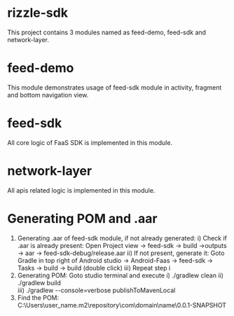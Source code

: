 # rizzle-sdk
This project contains 3 modules named as feed-demo, feed-sdk and network-layer.

# feed-demo
This module demonstrates usage of feed-sdk module in activity, fragment and bottom navigation view.

# feed-sdk
All core logic of FaaS SDK is implemented in this module.

# network-layer
All apis related logic is implemented in this module.


# Generating POM and .aar
1. Generating .aar of feed-sdk module, if not already generated:
   i)   Check if .aar is already present: Open Project view -> feed-sdk -> build ->outputs -> aar -> feed-sdk-debug/release.aar
   ii)  If not present, generate it: Goto Gradle in top right of Android studio -> Android-Faas -> feed-sdk -> Tasks -> build -> build (double click)
   iii) Repeat step i
2. Generating POM: Goto studio terminal and execute
   i)   ./gradlew clean
   ii)  ./gradlew build   
   iii) ./gradlew --console=verbose publishToMavenLocal
3. Find the POM: C:\Users\user_name\.m2\repository\com\domain\name\0.0.1-SNAPSHOT

